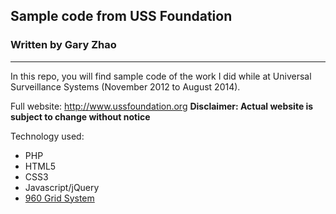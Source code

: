 ## Sample code from USS Foundation

### Written by Gary Zhao
---------

In this repo, you will find sample code of the work I did while at Universal Surveillance Systems (November 2012 to August 2014).

Full website: http://www.ussfoundation.org
**Disclaimer: Actual website is subject to change without notice**

Technology used:
* PHP
* HTML5
* CSS3
* Javascript/jQuery
* [960 Grid System](http://960.gs)

